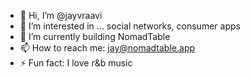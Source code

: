 - 👋 Hi, I’m @jayvraavi
- 👀 I’m interested in ... social networks, consumer apps
- 🌱 I’m currently building NomadTable
- 📫 How to reach me: jay@nomadtable.app
- ⚡ Fun fact: I love r&b music

<!---
jayvraavi/jayvraavi is a ✨ special ✨ repository because its `README.md` (this file) appears on your GitHub profile.
You can click the Preview link to take a look at your changes.
--->
